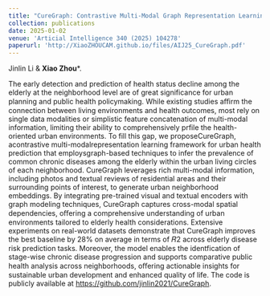 ```yaml
---
title: "CureGraph: Contrastive Multi-Modal Graph Representation Learning for Urban Living Circle Health Pro­filing and Prediction"
collection: publications
date: 2025-01-02
venue: 'Articial Intelligence 340 (2025) 104278'
paperurl: 'http://XiaoZHOUCAM.github.io/files/AIJ25_CureGraph.pdf'
---
```


Jinlin Li & **Xiao Zhou**\*.

The early detection and prediction of health status decline among the elderly at the neighborhood level are of great significance for urban planning and public health policymaking. While existing studies aﬃrm the connection between living environments and health outcomes, most rely on single data modalities or simplistic feature concatenation of multi-modal information, limiting their ability to comprehensively pr­file the health-oriented urban environments. To fill this gap, we proposeCureGraph, acontrastive multi-modalrepresentation learning framework for urban health prediction that employsgraph-based techniques to infer the prevalence of common chronic diseases among the elderly within the urban living circles of each neighborhood. CureGraph leverages rich multi-modal information, including photos and textual reviews of residential areas and their surrounding points of interest, to generate urban neighborhood embeddings. By integrating pre-trained visual and textual encoders with graph modeling techniques, CureGraph captures cross-modal spatial dependencies, oﬀering a comprehensive understanding of urban environments tailored to elderly health considerations. Extensive experiments on real-world datasets demonstrate that CureGraph improves the best baseline by 28% on average in terms of 𝑅2 across elderly disease risk prediction tasks. Moreover, the model enables the ident­fication of stage-wise chronic disease progression and supports comparative public health analysis across neighborhoods, oﬀering actionable insights for sustainable urban development and enhanced quality of life. The code is publicly available at https://github.com/jinlin2021/CureGraph.
